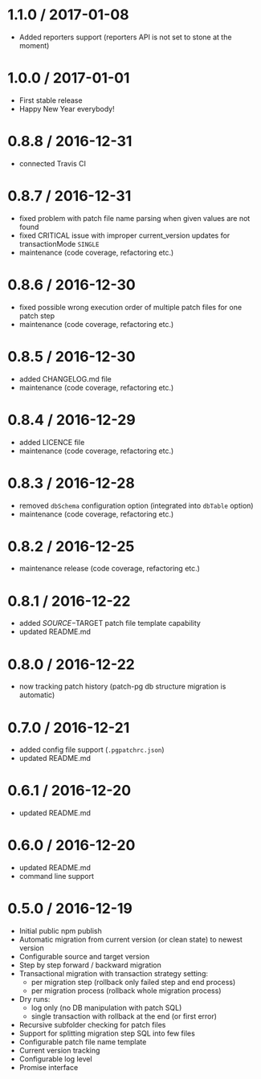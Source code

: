 1.1.0 / 2017-01-08
==================
* Added reporters support (reporters API is not set to stone at the moment)

1.0.0 / 2017-01-01
==================
* First stable release
* Happy New Year everybody!

0.8.8 / 2016-12-31
==================
* connected Travis CI

0.8.7 / 2016-12-31
==================
* fixed problem with patch file name parsing when given values are not found
* fixed CRITICAL issue with improper current_version updates for transactionMode `SINGLE`
* maintenance (code coverage, refactoring etc.)

0.8.6 / 2016-12-30
==================
* fixed possible wrong execution order of multiple patch files for one patch step
* maintenance (code coverage, refactoring etc.)

0.8.5 / 2016-12-30
==================
* added CHANGELOG.md file
* maintenance (code coverage, refactoring etc.)

0.8.4 / 2016-12-29
==================
* added LICENCE file
* maintenance (code coverage, refactoring etc.)

0.8.3 / 2016-12-28
==================
* removed `dbSchema` configuration option (integrated into `dbTable` option)
* maintenance (code coverage, refactoring etc.)

0.8.2 / 2016-12-25
==================
* maintenance release (code coverage, refactoring etc.)

0.8.1 / 2016-12-22
==================
* added $SOURCE-$TARGET patch file template capability
* updated README.md

0.8.0 / 2016-12-22
==================
* now tracking patch history (patch-pg db structure migration is automatic)

0.7.0 / 2016-12-21
==================
* added config file support (`.pgpatchrc.json`)
* updated README.md

0.6.1 / 2016-12-20
==================
* updated README.md

0.6.0 / 2016-12-20
==================
* updated README.md
* command line support

0.5.0 / 2016-12-19
==================
* Initial public npm publish
* Automatic migration from current version (or clean state) to newest version
* Configurable source and target version
* Step by step forward / backward migration
* Transactional migration with transaction strategy setting:
    * per migration step (rollback only failed step and end process)
    * per migration process (rollback whole migration process)
* Dry runs: 
    * log only (no DB manipulation with patch SQL)
    * single transaction with rollback at the end (or first error)
* Recursive subfolder checking for patch files
* Support for splitting migration step SQL into few files
* Configurable patch file name template
* Current version tracking
* Configurable log level
* Promise interface